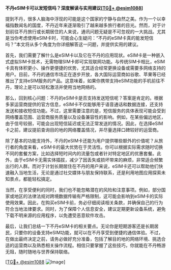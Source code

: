 **不丹eSIM卡可以发短信吗？深度解读与实用建议[[TG💪+ @esim1088](https://t.me/s/esim1088)]**

提到不丹，很多人脑海中浮现的可能是这个国家的宁静与自然之美。作为一个以幸福指数闻名的国度，不丹近年来逐渐吸引了越来越多旅行者的目光。然而，对于计划前往不丹旅行或长期居住的人来说，通讯问题无疑是不可忽视的一大挑战。尤其是当你考虑使用eSIM卡时，可能会心生疑问：“不丹的eSIM卡真的能发短信吗？”本文将从多个角度为你详细解答这一问题，并提供实用的建议。

首先，我们需要了解什么是eSIM卡以及它在不丹的应用现状。eSIM卡是一种嵌入式虚拟SIM卡技术，无需物理SIM卡即可实现联网功能。与传统SIM卡相比，eSIM卡具有体积更小、操作更便捷的优势，尤其适合经常更换设备或需要多网络支持的用户。目前，不丹的通信市场正在逐步开放，各大国际运营商如谷歌、苹果等已经推出了支持eSIM服务的产品。这意味着，如果你携带支持eSIM功能的手机前往不丹，理论上是可以轻松激活并使用当地网络的。

那么，回到核心问题：不丹的eSIM卡是否支持发送短信呢？答案是肯定的。根据多家运营商提供的官方信息，eSIM卡不仅能够用于语音通话和数据连接，还支持发送和接收短信功能。不过，这里需要注意的是，短信服务的具体表现可能会受到网络覆盖范围、运营商服务质量以及设备兼容性的影响。例如，在某些偏远地区，由于信号较弱，可能会出现短信延迟或无法正常发送的情况。因此，在选择eSIM卡之前，建议提前查询目的地的网络覆盖情况，并尽量选择口碑较好的运营商。

除了基本的功能支持外，不丹的eSIM卡还能为用户提供哪些额外的价值呢？从旅行者的角度来看，eSIM卡的最大优势在于灵活性。你可以根据实际需求随时切换不同的套餐方案，比如选择短时间内的流量包或者针对特定地区的优惠套餐。此外，由于eSIM卡无需实体插拔，减少了因丢失或损坏带来的麻烦，非常适合频繁出行的人群。而对于计划长期居住在不丹的用户来说，eSIM卡还可以帮助他们快速融入当地生活，无论是通过社交媒体与朋友保持联系，还是利用地图应用探索未知景点，都能轻松搞定。

当然，在享受便利的同时，我们也不能忽略潜在的风险和注意事项。例如，部分国家或地区的法律法规对跨境数据传输有严格限制，这可能会影响到eSIM卡的实际使用效果。因此，在购买eSIM卡前，务必仔细阅读相关条款，并确保自己的行为符合当地法律要求。同时，为了保障个人信息安全，建议定期更新设备系统，避免下载不明来源的应用程序，以免遭受恶意软件攻击。

最后，让我们总结一下不丹eSIM卡的相关要点。无论你是短期游客还是长期居民，只要你的设备支持eSIM功能，就可以在不丹享受到便捷的通信体验。不过，在做出最终决定之前，请务必做好充分准备，包括了解目的地的网络环境、挑选合适的运营商以及熟悉相关操作流程。相信只要掌握了这些技巧，你就能在不丹畅游无阻，随时随地与世界保持联络。

[[TG💪+ @esim1088](https://t.me/s/esim1088) ![Image](https://i.postimg.cc/4NQfJmqS/Snipaste-2025-05-13-00-14-12.png)]